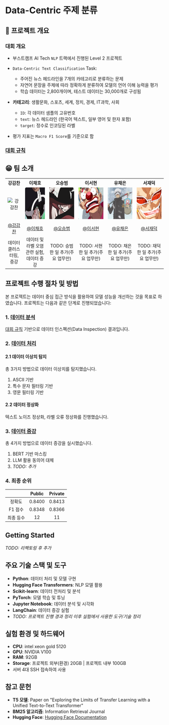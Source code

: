 # Data-Centric 주제 분류

## 📕 프로젝트 개요

### 대회 개요

- 부스트캠프 AI Tech `NLP` 트랙에서 진행된 Level 2 프로젝트
- `Data-Centric Text Classification` Task:

  - 주어진 뉴스 헤드라인을 7개의 카테고리로 분류하는 문제
  - 자연어 문장을 주제에 따라 정확하게 분류하여 모델의 언어 이해 능력을 평가
  - 학습 데이터는 2,800개이며, 테스트 데이터는 30,000개로 구성됨

- **카테고리**: 생활문화, 스포츠, 세계, 정치, 경제, IT과학, 사회

  - `ID`: 각 데이터 샘플의 고유번호
  - `text`: 뉴스 헤드라인 (한국어 텍스트, 일부 영어 및 한자 포함)
  - `target`: 정수로 인코딩된 라벨

- 평가 지표는 `Macro F1 Score`를 기준으로 함

### [대회 규칙](./docs/competition_rule.md)

## 😁 팀 소개

<table style="width: 100%; text-align: center;">
  <tr>
    <th>강감찬</th>
    <th>이채호</th>
    <th>오승범</th>
    <th>이서현</th>
    <th>유채은</th>
    <th>서재덕</th>
  </tr>
  <tr>
    <td style="text-align: center; vertical-align: middle;"><img src="./docs/README/강감찬.gif" alt="강감찬" width="100" height="100"></td>
    <td style="text-align: center; vertical-align: middle;"><img src="./docs/README/이채호.gif" alt="이채호" width="100" height="100"></td>
    <td style="text-align: center; vertical-align: middle;"><img src="./docs/README/오승범.gif" alt="오승범" width="100" height="100"></td>
    <td style="text-align: center; vertical-align: middle;"><img src="./docs/README/이서현.gif" alt="이서현" width="100" height="100"></td>
    <td style="text-align: center; vertical-align: middle;"><img src="./docs/README/유채은.gif" alt="유채은" width="100" height="100"></td>
    <td style="text-align: center; vertical-align: middle;"><img src="./docs/README/서재덕.gif" alt="서재덕" width="100" height="100"></td>
  </tr>
  <tr>
    <td><a href="https://github.com/gsgh3016">@강감찬</a></td>
    <td><a href="https://github.com/chell9999">@이채호</a></td>
    <td><a href="https://github.com/Sbeom12">@오승범</a></td>
    <td><a href="https://github.com/seohyeon0677">@이서현</a></td>
    <td><a href="https://github.com/canolayoo78">@유채은</a></td>
    <td><a href="https://github.com/jduck301">@서재덕</a></td>
  </tr>
  <tr>
    <td>데이터 클러스터링, 증강</td>
    <td>데이터 및 라벨 오염 관련 실험, 데이터 증강</td>
    <td>TODO: 승범 한 일 추가(주요 업무만)</td>
    <td>TODO: 서현 한 일 추가(주요 업무만)</td>
    <td>TODO: 채은 한 일 추가(주요 업무만)</td>
    <td>TODO: 재덕 한 일 추가(주요 업무만)</td>
  </tr>
</table>

## 프로젝트 수행 절차 및 방법

본 프로젝트는 데이터 중심 접근 방식을 활용하여 모델 성능을 개선하는 것을 목표로 하였습니다. 프로젝트는 다음과 같은 단계로 진행되었습니다:

### 1. [데이터 분석](./docs/data_analysis.md)

[대회 규칙](./docs//competition.md) 기반으로 데이터 인스펙션(Data Inspection) 결과입니다.

### 2. [데이터 처리](./docs/data_processing.md)
#### 2.1 데이터 이상치 탐지

총 3가지 방법으로 데이터 이상치를 탐지했습니다.

1. ASCII 기반
2. 특수 문자 필터링 기반
3. 영문 필터링 기반

#### 2.2 데이터 정상화

텍스트 노이즈 정상화, 라벨 오류 정상화를 진행했습니다.

### 3. [데이터 증강](./docs/data_augmentation.md)

총 4가지 방법으로 데이터 증강을 실시했습니다.

1. BERT 기반 마스킹
2. LLM 활용 동의어 대체
3. *TODO: 추가*

### 4. 최종 순위

|           |  Public  | Private  |
| :-------: | :------: | :------: |
|   정확도  | 0.8400 | 0.8413 |
| F1 점수   | 0.8348 | 0.8366 |
| 최종 등수 | 12 | 11 |

## Getting Started

*TODO: 리팩토링 후 추가*

## 주요 기술 스택 및 도구

- **Python**: 데이터 처리 및 모델 구현
- **Hugging Face Transformers**: NLP 모델 활용
- **Scikit-learn**: 데이터 전처리 및 분석
- **PyTorch**: 모델 학습 및 튜닝
- **Jupyter Notebook**: 데이터 분석 및 시각화
- **LangChain**: 데이터 증강 실험
- *TODO: 프로젝트 진행 경과 정리 이후 실험에서 사용한 도구/기술 정리*

## 실험 환경 및 하드웨어

- **CPU**: intel xeon gold 5120
- **GPU**: NVIDIA V100
- **RAM**: 92GB
- **Storage**: 프로젝트 외부(환경) 20GB | 프로젝트 내부 100GB
- 서버 4대 SSH 접속하여 사용

## 참고 문헌

- **T5 모델**: Paper on "Exploring the Limits of Transfer Learning with a Unified Text-to-Text Transformer"
- **BM25 알고리즘**: Information Retrieval Journal
- **Hugging Face**: [Hugging Face Documentation](https://huggingface.co/docs)
